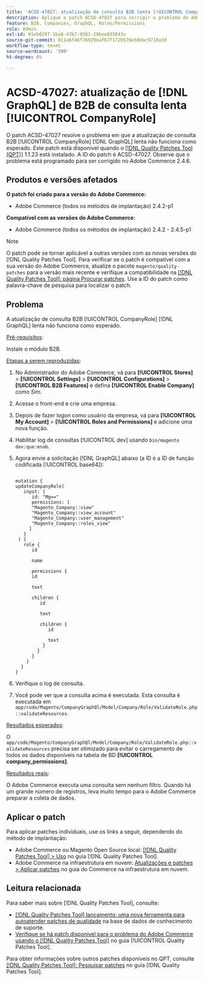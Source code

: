 ```yaml
---
title: 'ACSD-47027: atualização de consulta B2B lenta [!UICONTROL CompanyRole] [!DNL GraphQL] '
description: Aplique o patch ACSD-47027 para corrigir o problema do Adobe Commerce em que há uma atualização de consulta B2B [!UICONTROL CompanyRole] [!DNL GraphQL]  lenta.
feature: B2B, Companies, GraphQL, Roles/Permissions
role: Admin
exl-id: 91eb0297-1ba8-47b7-9581-29bee835843c
source-git-commit: 011a6f46f76029eaf67f172b576e58dac9710a3d
workflow-type: tm+mt
source-wordcount: '399'
ht-degree: 0%

---
```


# ACSD-47027: atualização de [!DNL GraphQL] de B2B de consulta lenta [!UICONTROL CompanyRole]

O patch ACSD-47027 resolve o problema em que a atualização de consulta B2B [!UICONTROL CompanyRole] [!DNL GraphQL] lenta não funciona como esperado. Este patch está disponível quando o [[!DNL Quality Patches Tool (QPT)]](https://experienceleague.adobe.com/en/docs/commerce-operations/tools/quality-patches-tool/quality-patches-tool-to-self-serve-quality-patches) 1.1.23 está instalado. A ID do patch é ACSD-47027. Observe que o problema está programado para ser corrigido no Adobe Commerce 2.4.6.

## Produtos e versões afetados

**O patch foi criado para a versão do Adobe Commerce:**
* Adobe Commerce (todos os métodos de implantação) 2.4.2-p1

**Compatível com as versões do Adobe Commerce:**
* Adobe Commerce (todos os métodos de implantação) 2.4.2 - 2.4.5-p1

>[!NOTE]
>
>O patch pode se tornar aplicável a outras versões com as novas versões do [!DNL Quality Patches Tool]. Para verificar se o patch é compatível com a sua versão do Adobe Commerce, atualize o pacote `magento/quality-patches` para a versão mais recente e verifique a compatibilidade na [[!DNL Quality Patches Tool]: página Procurar patches](https://experienceleague.adobe.com/tools/commerce-quality-patches/index.html). Use a ID do patch como palavra-chave de pesquisa para localizar o patch.

## Problema

A atualização de consulta B2B [!UICONTROL CompanyRole] [!DNL GraphQL] lenta não funciona como esperado.

<u>Pré-requisitos</u>:

Instale o módulo B2B.

<u>Etapas a serem reproduzidas</u>:

1. No Administrador do Adobe Commerce, vá para **[!UICONTROL Stores]** > **[!UICONTROL Settings]** > **[!UICONTROL Configurations]** > **[!UICONTROL B2B Features]** e defina **[!UICONTROL Enable Company]** como _Sim_.
1. Acesse o front-end e crie uma empresa.
1. Depois de fazer logon como usuário da empresa, vá para **[!UICONTROL My Account]** > **[!UICONTROL Roles and Permissions]** e adicione uma nova função.
1. Habilitar log de consultas [!UICONTROL dev] usando `bin/magento dev:que:enab`.
1. Agora envie a solicitação [!DNL GraphQL] abaixo (a ID é a ID de função codificada [!UICONTROL base64]):

   <pre><code>
   mutation {
   updateCompanyRole(
      input: {
         id: "Mg=="
         permissions: [
         "Magento_Company::view"
         "Magento_Company::view_account"
         "Magento_Company::user_management"
         "Magento_Company::roles_view"
        ]
      }
    ) {
      role {
         id

         name

         permissions {
         id

         text

         children {
            id

            text

            children {
               id

               text
             }
           }
         }
       }
     }
   }
   </code></pre>

1. Verifique o log de consulta.
1. Você pode ver que a consulta acima é executada. Esta consulta é executada em `app/code/Magento/CompanyGraphQl/Model/Company/Role/ValidateRole.php::validateResources`.

<u>Resultados esperados</u>:

O `app/code/Magento/CompanyGraphQl/Model/Company/Role/ValidateRole.php::validateResources` precisa ser otimizado para evitar o carregamento de todos os dados disponíveis na tabela de BD **[!UICONTROL company_permissions]**.

<u>Resultados reais</u>:

O Adobe Commerce executa uma consulta sem nenhum filtro. Quando há um grande número de registros, leva muito tempo para o Adobe Commerce preparar a coleta de dados.

## Aplicar o patch

Para aplicar patches individuais, use os links a seguir, dependendo do método de implantação:

* Adobe Commerce ou Magento Open Source local: [[!DNL Quality Patches Tool] > Uso](/help/tools/quality-patches-tool/usage.md) no guia [!DNL Quality Patches Tool].
* Adobe Commerce na infraestrutura em nuvem: [Atualizações e patches > Aplicar patches](https://experienceleague.adobe.com/docs/commerce-cloud-service/user-guide/develop/upgrade/apply-patches.html) no guia do Commerce na infraestrutura em nuvem. 

## Leitura relacionada

Para saber mais sobre [!DNL Quality Patches Tool], consulte:

* [[!DNL Quality Patches Tool] lançamento: uma nova ferramenta para autoatender patches de qualidade](https://experienceleague.adobe.com/en/docs/commerce-operations/tools/quality-patches-tool/quality-patches-tool-to-self-serve-quality-patches) na base de dados de conhecimento de suporte.
* [Verifique se há patch disponível para o problema do Adobe Commerce usando o  [!DNL Quality Patches Tool]](/help/tools/quality-patches-tool/patches-available-in-qpt/check-patch-for-magento-issue-with-magento-quality-patches.md) no guia [!UICONTROL Quality Patches Tool].


Para obter informações sobre outros patches disponíveis no QPT, consulte [[!DNL Quality Patches Tool]: Pesquisar patches](https://experienceleague.adobe.com/tools/commerce-quality-patches/index.html) no guia [!DNL Quality Patches Tool].
